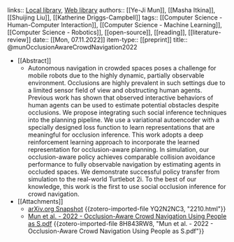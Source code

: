 links:: [Local library](zotero://select/library/items/4F98EFRF), [Web library](https://www.zotero.org/users/10791428/items/4F98EFRF)
authors:: [[Ye-Ji Mun]], [[Masha Itkina]], [[Shuijing Liu]], [[Katherine Driggs-Campbell]]
tags:: [[Computer Science - Human-Computer Interaction]], [[Computer Science - Machine Learning]], [[Computer Science - Robotics]], [[open-source]], [[reading]], [[literature-review]]
date:: [[Mon, 07.11.2022]]
item-type:: [[preprint]]
title:: @munOcclusionAwareCrowdNavigation2022

- [[Abstract]]
	- Autonomous navigation in crowded spaces poses a challenge for mobile robots due to the highly dynamic, partially observable environment. Occlusions are highly prevalent in such settings due to a limited sensor field of view and obstructing human agents. Previous work has shown that observed interactive behaviors of human agents can be used to estimate potential obstacles despite occlusions. We propose integrating such social inference techniques into the planning pipeline. We use a variational autoencoder with a specially designed loss function to learn representations that are meaningful for occlusion inference. This work adopts a deep reinforcement learning approach to incorporate the learned representation for occlusion-aware planning. In simulation, our occlusion-aware policy achieves comparable collision avoidance performance to fully observable navigation by estimating agents in occluded spaces. We demonstrate successful policy transfer from simulation to the real-world Turtlebot 2i. To the best of our knowledge, this work is the first to use social occlusion inference for crowd navigation.
- [[Attachments]]
	- [arXiv.org Snapshot](https://arxiv.org/abs/2210.00552) {{zotero-imported-file YQ2N2NC3, "2210.html"}}
	- [Mun et al. - 2022 - Occlusion-Aware Crowd Navigation Using People as S.pdf](https://arxiv.org/pdf/2210.00552.pdf) {{zotero-imported-file 8H843RW8, "Mun et al. - 2022 - Occlusion-Aware Crowd Navigation Using People as S.pdf"}}